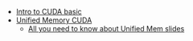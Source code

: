* [Intro to CUDA basic](https://developer.nvidia.com/blog/even-easier-introduction-cuda/)
* [Unified Memory CUDA](https://developer.nvidia.com/blog/unified-memory-cuda-beginners/)
    * [All you need to know about Unified Mem slides](https://on-demand.gputechconf.com/gtc/2018/presentation/s8430-everything-you-need-to-know-about-unified-memory.pdf)
